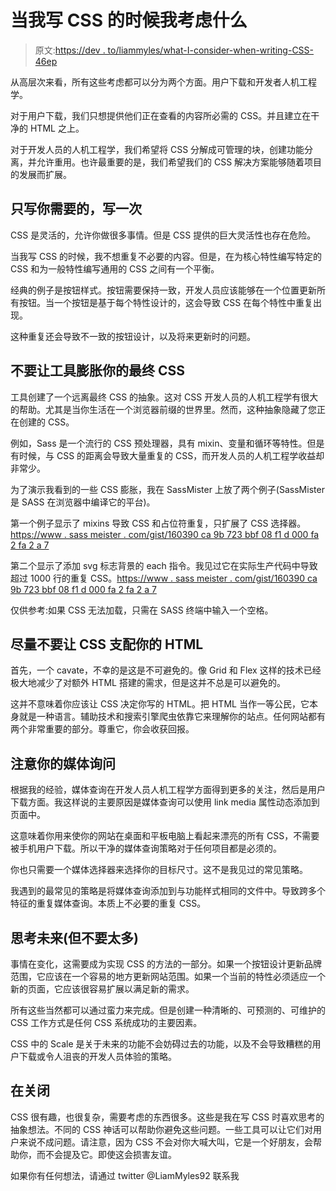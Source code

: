# 当我写 CSS 的时候我考虑什么

> 原文:[https://dev . to/liammyles/what-I-consider-when-writing-CSS-46ep](https://dev.to/liammyles/what-i-consider-when-writing-css-46ep)

从高层次来看，所有这些考虑都可以分为两个方面。用户下载和开发者人机工程学。

对于用户下载，我们只想提供他们正在查看的内容所必需的 CSS。并且建立在干净的 HTML 之上。

对于开发人员的人机工程学，我们希望将 CSS 分解成可管理的块，创建功能分离，并允许重用。也许最重要的是，我们希望我们的 CSS 解决方案能够随着项目的发展而扩展。

## [](#write-only-what-you-need-and-writing-it-once)只写你需要的，写一次

CSS 是灵活的，允许你做很多事情。但是 CSS 提供的巨大灵活性也存在危险。

当我写 CSS 的时候，我不想重复不必要的内容。但是，在为核心特性编写特定的 CSS 和为一般特性编写通用的 CSS 之间有一个平衡。

经典的例子是按钮样式。按钮需要保持一致，开发人员应该能够在一个位置更新所有按钮。当一个按钮是基于每个特性设计的，这会导致 CSS 在每个特性中重复出现。

这种重复还会导致不一致的按钮设计，以及将来更新时的问题。

## 不要让工具膨胀你的最终 CSS

工具创建了一个远离最终 CSS 的抽象。这对 CSS 开发人员的人机工程学有很大的帮助。尤其是当你生活在一个浏览器前缀的世界里。然而，这种抽象隐藏了您正在创建的 CSS。

例如，Sass 是一个流行的 CSS 预处理器，具有 mixin、变量和循环等特性。但是有时候，与 CSS 的距离会导致大量重复的 CSS，而开发人员的人机工程学收益却非常少。

为了演示我看到的一些 CSS 膨胀，我在 SassMister 上放了两个例子(SassMister 是 SASS 在浏览器中编译它的平台)。

第一个例子显示了 mixins 导致 CSS 和占位符重复，只扩展了 CSS 选择器。[https://www . sass meister . com/gist/160390 ca 9b 723 bbf 08 f1 d 000 fa 2 fa 2 a 7](https://www.sassmeister.com/gist/363ce20038ed5c3e4adc7ae12229a390)

第二个显示了添加 svg 标志背景的 each 指令。我见过它在实际生产代码中导致超过 1000 行的重复 CSS。[https://www . sass meister . com/gist/160390 ca 9b 723 bbf 08 f1 d 000 fa 2 fa 2 a 7](https://www.sassmeister.com/gist/160390ca9b723bbf08f1d000fa2fa2a7)

仅供参考:如果 CSS 无法加载，只需在 SASS 终端中输入一个空格。

## 尽量不要让 CSS 支配你的 HTML

首先，一个 cavate，不幸的是这是不可避免的。像 Grid 和 Flex 这样的技术已经极大地减少了对额外 HTML 搭建的需求，但是这并不总是可以避免的。

这并不意味着你应该让 CSS 决定你写的 HTML。把 HTML 当作一等公民，它本身就是一种语言。辅助技术和搜索引擎爬虫依靠它来理解你的站点。任何网站都有两个非常重要的部分。尊重它，你会收获回报。

## [](#be-aware-of-your-media-queries)注意你的媒体询问

根据我的经验，媒体查询在开发人员人机工程学方面得到更多的关注，然后是用户下载方面。我这样说的主要原因是媒体查询可以使用 link media 属性动态添加到页面中。

这意味着你用来使你的网站在桌面和平板电脑上看起来漂亮的所有 CSS，不需要被手机用户下载。所以干净的媒体查询策略对于任何项目都是必须的。

你也只需要一个媒体选择器来选择你的目标尺寸。这不是我见过的常见策略。

我遇到的最常见的策略是将媒体查询添加到与功能样式相同的文件中。导致跨多个特征的重复媒体查询。本质上不必要的重复 CSS。

## [](#think-about-the-future-but-not-too-much)思考未来(但不要太多)

事情在变化，这需要成为实现 CSS 的方法的一部分。如果一个按钮设计更新品牌范围，它应该在一个容易的地方更新网站范围。如果一个当前的特性必须适应一个新的页面，它应该很容易扩展以满足新的需求。

所有这些当然都可以通过蛮力来完成。但是创建一种清晰的、可预测的、可维护的 CSS 工作方式是任何 CSS 系统成功的主要因素。

CSS 中的 Scale 是关于未来的功能不会妨碍过去的功能，以及不会导致糟糕的用户下载或令人沮丧的开发人员体验的策略。

## [](#in-closing)在关闭

CSS 很有趣，也很复杂，需要考虑的东西很多。这些是我在写 CSS 时喜欢思考的抽象想法。不同的 CSS 神话可以帮助你避免这些问题。一些工具可以让它们对用户来说不成问题。请注意，因为 CSS 不会对你大喊大叫，它是一个好朋友，会帮助你，而不会提及它。即使这会损害友谊。

如果你有任何想法，请通过 twitter @LiamMyles92 联系我